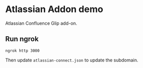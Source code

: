 # Atlassian Addon demo

Atlassian Confluence Glip add-on.


## Run ngrok

```
ngrok http 3000
```

Then update `atlassian-connect.json` to update the subdomain.
